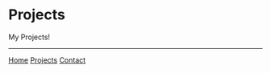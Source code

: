 # Projects


My Projects! 

----
[Home](/markdown-portfolio/)
[Projects](projects.markdown)
[Contact](contact.markdown)